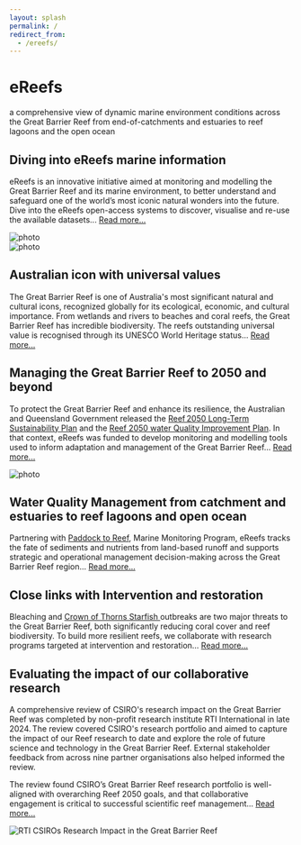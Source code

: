 ```yaml
---
layout: splash
permalink: /
redirect_from: 
  - /ereefs/
---
```

<div id="landing-page">

  <div class="fixed-background top-title-container top-title-image" id="background-1">
    <div class="top-title-content">
      <div class="sub-content">
        <h1 class="landing-page-h1 title-text white-shadowed-text">eReefs</h1>
        <p class="subtitle-text white-shadowed-text">
        a comprehensive view of dynamic marine environment conditions across the Great Barrier Reef from end-of-catchments and estuaries to reef lagoons and the open ocean
        </p>
      </div>
    </div>
  </div>
  <main>

  <div class="container">
    <span class="text-container">
      <h2 class="landing-page-h2 white-shadowed-text" >Diving into eReefs marine information</h2>
      <p class="landing-page-p white-shadowed-text">
      eReefs is an innovative initiative aimed at monitoring and modelling the Great Barrier Reef and its marine environment, to better understand and safeguard one of the world’s most iconic natural wonders into the future. Dive into the eReefs open-access systems to discover, visualise and re-use the available datasets... <a class="light-blue-links links-block" href="/tools/">Read more...</a>
      </p>
    </span>
    <picture>
      <source srcset="/assets/images/backgrounds/fullHD_webp/ereefs_data_explorer_fitzroy_river_ereefs_visualisations_princess_charlotte_bay.webp" type="image/webp" />
      <img src="/assets/images/backgrounds/fullHD_jpg/ereefs_data_explorer_fitzroy_river_ereefs_visualisations_princess_charlotte_bay.jpg" alt="photo" />
    </picture>
  </div>

  <div class="container">
    <picture>
      <source srcset="/assets/images/backgrounds/fullHD_webp/141958-2.webp" type="image/webp" />
      <img src="/assets/images/backgrounds/fullHD_jpg/141958-2-downsized.jpg" alt="photo" />
    </picture>
    <span class="text-container">
      <h2 class="landing-page-h2 white-shadowed-text">Australian icon with universal values</h2>
      <p class="landing-page-p white-shadowed-text">
        The Great Barrier Reef is one of Australia's most significant natural and cultural icons, recognized globally for its ecological, economic, and cultural importance. From wetlands and rivers to beaches and coral reefs, the Great Barrier Reef has incredible biodiversity. The reefs outstanding universal value is recognised through its UNESCO World Heritage status... <a class="light-blue-links links-block" href="https://www.dcceew.gov.au/parks-heritage/great-barrier-reef">Read more...</a>
      </p>
    </span>
  </div>

  <div class="fixed-background background-content top-title-image" id="background-2">
    <div class="vignette-container">
      <div class="vignette-content">
        <h2 class="landing-page-h2 white-shadowed-text">Managing the Great Barrier Reef to 2050 and beyond</h2>
        <p class="landing-page-p white-shadowed-text">
          To protect the Great Barrier Reef and enhance its resilience, the Australian and Queensland Government released the <a class="light-blue-links" href="https://www.dcceew.gov.au/parks-heritage/great-barrier-reef/protecting/reef-2050-plan"> Reef 2050 Long-Term Sustainability Plan</a> and the <a class="light-blue-links" href="https://www.reefplan.qld.gov.au/">Reef 2050 water Quality Improvement Plan</a>. In that context, eReefs was funded to develop monitoring and modelling tools used to inform adaptation and management of the Great Barrier Reef...
          <a class="light-blue-links links-block" href="/research/reef_2050_plan_overview">Read more...</a>
        </p>
      </div>
    </div>
  </div>

  <div class="container">
    <picture>
      <source srcset="/assets/videos/ereefs_data_explorer/total_Chlorophyll_sum_fitzroy_virdis.avif" type="image/avif" />
      <source srcset="/assets/videos/ereefs_data_explorer/total_Chlorophyll_sum_fitzroy_virdis.webp" type="image/webp" />
      <img src="/assets/videos/ereefs_data_explorer/total_Chlorophyll_sum_fitzroy_virdis.jpg" alt="photo" />
    </picture>
    <span class="text-container">
      <h2 class="landing-page-h2 white-shadowed-text">Water Quality Management from catchment and estuaries to reef lagoons and open ocean</h2>
      <p class="landing-page-p white-shadowed-text">
        Partnering with <a class="light-blue-links" href="/research/catchment_model">Paddock to Reef</a>, Marine Monitoring Program, eReefs tracks the fate of sediments and nutrients from land-based runoff and supports strategic and operational management decision-making across the Great Barrier Reef region...
        <a class="light-blue-links links-block" href="/research/water_quality_scenarios">Read more...</a>
      </p>
    </span>
  </div>

  <div class="fixed-background background-content top-title-image" id="background-3">
    <div class="vignette-container">
      <div class="vignette-content">
        <h2 class="landing-page-h2 white-shadowed-text">Close links with Intervention and restoration</h2>
        <p class="landing-page-p white-shadowed-text">
          Bleaching and <a class="light-blue-links" href="/research/supporting_the_crown_of_thorns_starfish_control_and_innovation_program">Crown of Thorns Starfish </a> outbreaks are two major threats to the Great Barrier Reef, both significantly reducing coral cover and reef biodiversity. To build more resilient reefs, we collaborate with research programs targeted at intervention and restoration...
          <a class="light-blue-links links-block" href="/research/reef_2050_plan_overview">Read more...</a>
        </p>
      </div>
    </div>
  </div>

  <div class="container">
    <span class="text-container">
      <h2 class="landing-page-h2 white-shadowed-text">Evaluating the impact of our collaborative research</h2>
        <p class="landing-page-p white-shadowed-text">
          A comprehensive review of CSIRO's research impact on the Great Barrier Reef was completed by non-profit research institute RTI International in late 2024. The review covered CSIRO's research portfolio and aimed to capture the impact of our Reef research to date and explore the role of future science and technology in the Great Barrier Reef. External stakeholder feedback from across nine partner organisations also helped informed the review.
          </p>
          <p class="landing-page-p white-shadowed-text">
          The review found CSIRO’s Great Barrier Reef research portfolio is well-aligned with overarching Reef 2050 goals, and that collaborative engagement is critical to successful scientific reef management...
          <a target="_window" class="light-blue-links links-block" href="https://www.csiro.au/-/media/Environment/files/Great-Barrier-Reef/CSIRO-GBR-Evaluation-Findings-Report_Nov-2024_FINAL.pdf">Read more...</a>
        </p>
    </span>
      <picture>
        <source srcset="/assets/images/backgrounds/fullHD_webp/RTI_CSIROs_Research_Impact_in_the_Great_Barrier_Reef.webp" type="image/webp" />
        <img src="/assets/images/backgrounds/fullHD_jpg/RTI_CSIROs_Research_Impact_in_the_Great_Barrier_Reef.jpg" alt="RTI CSIROs Research Impact in the Great Barrier Reef" />
      </picture>
  </div>

  </main>
</div>
